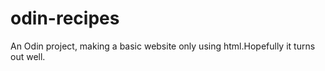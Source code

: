 # odin-recipes

An Odin project, making a basic website only using html.Hopefully it turns out well.